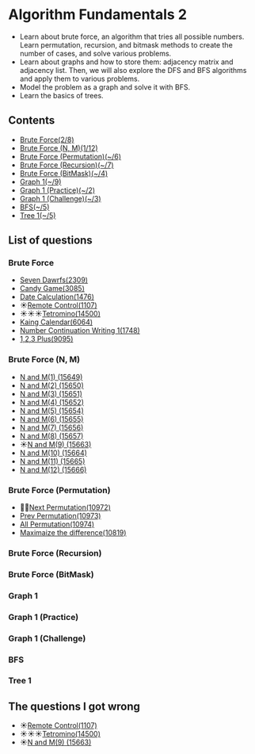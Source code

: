 Algorithm Fundamentals 2
============================================

- Learn about brute force, an algorithm that tries all possible numbers. Learn permutation, recursion, and bitmask methods to create the number of cases, and solve various problems.
- Learn about graphs and how to store them: adjacency matrix and adjacency list. Then, we will also explore the DFS and BFS algorithms and apply them to various problems.
- Model the problem as a graph and solve it with BFS.
- Learn the basics of trees.

Contents
--------------------

- [Brute Force(2/8)](#brute-force)   
- [Brute Force (N, M)(1/12)](#brute-force-n-m)
- [Brute Force (Permutation)(~/6)](#brute-force-permutation)
- [Brute Force (Recursion)(~/7)](#brute-force-recursion)
- [Brute Force (BitMask)(~/4)](#brute-force-bitmask)
- [Graph 1(~/9)](#graph-1)
- [Graph 1 (Practice)(~/2)](#graph-1-practice)
- [Graph 1 (Challenge)(~/3)](#graph-1-challenge)
- [BFS(~/5)](#bfs)
- [Tree 1(~/5)](#tree-1)

List of questions
------------

### Brute Force

- [Seven Dawrfs(2309)](https://github.com/yoru4890/coding_test/blob/main/baekjoon/algorithm_fundamentals_2/2309.md)
- [Candy Game(3085)](https://github.com/yoru4890/coding_test/blob/main/baekjoon/algorithm_fundamentals_2/3085.md)
- [Date Calculation(1476)](https://github.com/yoru4890/coding_test/blob/main/baekjoon/algorithm_fundamentals_2/1476.md)
- ☀️[Remote Control(1107)](https://github.com/yoru4890/coding_test/blob/main/baekjoon/algorithm_fundamentals_2/1107.md)
- ☀️☀️☀️[Tetromino(14500)](https://github.com/yoru4890/coding_test/blob/main/baekjoon/algorithm_fundamentals_2/14500.md)
- [Kaing Calendar(6064)](https://github.com/yoru4890/coding_test/blob/main/baekjoon/algorithm_fundamentals_2/6064.md)
- [Number Continuation Writing 1(1748)](https://github.com/yoru4890/coding_test/blob/main/baekjoon/algorithm_fundamentals_2/1748.md)
- [1,2,3 Plus(9095)](https://github.com/yoru4890/coding_test/blob/main/baekjoon/algorithm_fundamentals_2/9095.md)

### Brute Force (N, M)

- [N and M(1) (15649)](https://github.com/yoru4890/coding_test/blob/main/baekjoon/algorithm_fundamentals_2/15649.md)
- [N and M(2) (15650)](https://github.com/yoru4890/coding_test/blob/main/baekjoon/algorithm_fundamentals_2/15650.md)
- [N and M(3) (15651)](https://github.com/yoru4890/coding_test/blob/main/baekjoon/algorithm_fundamentals_2/15651.md)
- [N and M(4) (15652)](https://github.com/yoru4890/coding_test/blob/main/baekjoon/algorithm_fundamentals_2/15652.md)
- [N and M(5) (15654)](https://github.com/yoru4890/coding_test/blob/main/baekjoon/algorithm_fundamentals_2/15654.md)
- [N and M(6) (15655)](https://github.com/yoru4890/coding_test/blob/main/baekjoon/algorithm_fundamentals_2/15655.md)
- [N and M(7) (15656)](https://github.com/yoru4890/coding_test/blob/main/baekjoon/algorithm_fundamentals_2/15656.md)
- [N and M(8) (15657)](https://github.com/yoru4890/coding_test/blob/main/baekjoon/algorithm_fundamentals_2/15657.md)
- ☀️[N and M(9) (15663)](https://github.com/yoru4890/coding_test/blob/main/baekjoon/algorithm_fundamentals_2/15663.md)
- [N and M(10) (15664)](https://github.com/yoru4890/coding_test/blob/main/baekjoon/algorithm_fundamentals_2/15664.md)
- [N and M(11) (15665)](https://github.com/yoru4890/coding_test/blob/main/baekjoon/algorithm_fundamentals_2/15665.md)
- [N and M(12) (15666)](https://github.com/yoru4890/coding_test/blob/main/baekjoon/algorithm_fundamentals_2/15666.md)

### Brute Force (Permutation)

- 🌙🌙[Next Permutation(10972)](https://github.com/yoru4890/coding_test/blob/main/baekjoon/algorithm_fundamentals_2/10972.md)
- [Prev Permutation(10973)](https://github.com/yoru4890/coding_test/blob/main/baekjoon/algorithm_fundamentals_2/10973.md)
- [All Permutation(10974)](https://github.com/yoru4890/coding_test/blob/main/baekjoon/algorithm_fundamentals_2/10974.md)
- [Maximaize the difference(10819)](https://github.com/yoru4890/coding_test/blob/main/baekjoon/algorithm_fundamentals_2/10819.md)

### Brute Force (Recursion)

### Brute Force (BitMask)

### Graph 1

### Graph 1 (Practice)

### Graph 1 (Challenge)

### BFS

### Tree 1


The questions I got wrong
-------------

- ☀️[Remote Control(1107)](https://github.com/yoru4890/coding_test/blob/main/baekjoon/algorithm_fundamentals_2/1107.md)
- ☀️☀️☀️[Tetromino(14500)](https://github.com/yoru4890/coding_test/blob/main/baekjoon/algorithm_fundamentals_2/14500.md)
- ☀️[N and M(9) (15663)](https://github.com/yoru4890/coding_test/blob/main/baekjoon/algorithm_fundamentals_2/15663.md)
